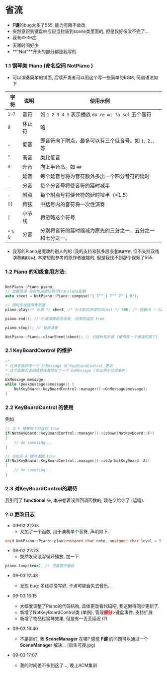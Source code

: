 # 省流
- **F键**的bug太多了555, 能力有限不会改
- 突然意识到键盘响应应当封装到scene类里面的, 但是我好像改不完了...
- 我有🐟🐟症
- 天哪时间好少
- **\"Not\"**开头的部分都是我写的

### 1.1 钢琴类 Piano (命名空间 NotPiano )
- 可以演奏简单的铺面, 后续开发者可以用这个写一些简单的BGM, 简谱语法如下

| 字符  | 说明   | 使用示例                                               |
| ----- | ------ | ------------------------------------------------------ |
| `1~7` | 音符   | 如 `1 2 3 4 5` 表示播放 `do re mi fa sol` 五个音符     |
| `0`   | 休止符 | 略                                                     |
| `,`   | 低音   | 即音符向下附点，最多可以有三个低音号。如 `1,` `2,,` 等 |
| `^`   | 高音   | 类比低音                                               |
| `#`   | 升音   | 向上半音高。如 `4#`                                    |
| `-`   | 延音   | 每个延音号将为音符额外多出一个四分音符的延时           |
| `_`   | 分音   | 每个分音号将使音符的延时减半                           |
| `.`   | 附点   | 每个附点号将使音符的延时增半（×1.5）                   |
| `[]`  | 和弦   | 中括号内的音符将一次性演奏                             |
| `\|`   | 小节线 | 将忽略这个符号                                     |
| `*` `%` `&` | 分音 | 分别将音符的延时缩减为原先的三分之一，五分之一和七分之一。 |
 
- 我写的Piano是魔改的别人的的 (我的支持和弦多层嵌套<font size="1">**原版不行**</font>, 但不支持双线演奏<font size="1">**原版可以**</font>), 本来想贴参考的原作者链接的, 但是我找不到那个视频了555.
### 1.2 Piano 的初级食用方法:
```cpp

NotPiano::Piano piano;
// 加载简谱 会在内部递归调用translate函数
auto sheet = NotPiano::Piano::compose("1 7^^ 1 7^^ 7^ 1 0");

// 调用多线程演奏简谱
piano.play(/* 乐谱 */ sheet, /* 1/4拍的持续时间(ms) */ 500, /* 音量(0 ~ 127) */ 127);

piano.end(); // 乐谱演奏是否结束, 结束则返回 true

piano.stop(); // 暂停演奏

NotPiano::Piano::clearSheet(sheet); // 记得析构乐谱 (懒得写一个单独的类了)

```

### 2.1 KeyBoardControl 的维护
```cpp
/*
* 在消息循环传一个 ExMessage 给 KeyBoardControl 更新
* 这个函数的返回值意味着响应了一个 ExMessage (可以用于过滤事件)
*/
ExMessage message;
while (peekmessage(&message)) {
	NotKeyBoard::KeyBoardControl::manager()->OnMessage(message);
}
```

### 2.2 KeyBoardControl 的使用
例如
```cpp
// 当 F 键被按下时返回 true
if(NotKeyBoard::KeyBoardControl::manager()->isDown(NotKeyBoard::F))
{
	// do someting...
}

// 当松开 A 键时返回 true
if(NotKeyBoard::KeyBoardControl::manager()->isUp(NotKeyBoard::A))
{
	// do someting...
}

```
### 2.3 对KeyBoardControl的期待
我引用了 **functional** 头, 本来想着设置回调函数的, 现在交给你了 (嘻嘻).

### ?.0 更改日志
- 09-02 22:03
	- 又加了一个函数, 用于演奏单个音符, 声明如下:
```cpp
void NotPiano::Piano::play(unsigned char note, unsigned char level = 3, bool is_sharp = false, int delay = 500, int volume = 0x7f);
```

- 09-02 22:23
	- 突然发现没写循环播放, 加一下
```cpp
piano.loop(true); // 设置循环播放
```

- 09-03 12:48
	- 发现 bug: 多线程没写好, 卡点可能会失去音乐...

- 09-03 16:15
	- 大幅度调整了Piano的代码结构, 具体更改看代码吧, 我这懒得同步更新了.
	- 新增了NotKeyBoardControl类 (单例), 管理<font color = "red">**部分**</font>>键盘事件. 支持扩展
	- 新增了物品栏钢琴效果, 但是有一丢丢延迟 (?)

- 09-03 16:40
	- 不是哥们, 我 **SceneManager** 在哪? 感觉 **F键** 的问题可以通过一个 **SceneManager** 解决... (后生可畏.jpg)

- 09-03 17:07
	- 我的时间差不多到这了..., 晚上ACM集训